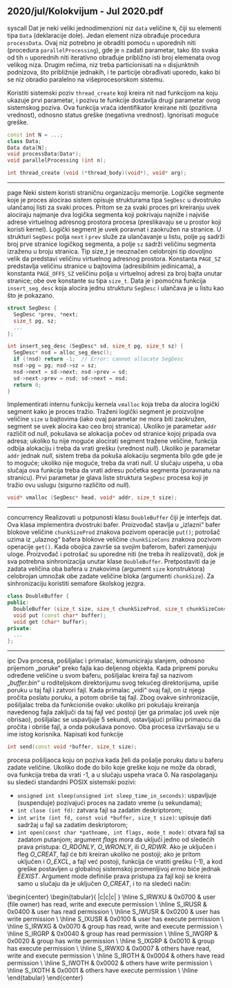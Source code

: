 2020/jul/Kolokvijum - Jul 2020.pdf
--------------------------------------------------------------------------------
syscall
Dat je neki veliki jednodimenzioni niz `data` veličine `N`, čiji su elementi tipa `Data` (deklaracije
dole).  Jedan  element niza obrađuje procedura `processData`.  Ovaj  niz  potrebno  je  obraditi
pomoću `n` uporednih  niti  (procedura `parallelProcessing`),  gde  je `n` zadati  parametar,  tako
što  svaka  od  tih `n` uporednih  niti  iterativno  obrađuje  približno  isti  broj  elemenata  ovog
velikog  niza.  Drugim  rečima,  niz  treba  particionisati  na `n` disjunktnih  podnizova,  što
približnije jednakih, i te particije obrađivati uporedo, kako bi se niz obradio paralelno na
višeprocesorskom sistemu.

Koristiti  sistemski  poziv `thread_create` koji  kreira  nit  nad  funkcijom  na  koju  ukazuje  prvi
parametar,  i  pozivu  te  funkcije  dostavlja  drugi  parametar  ovog  sistemskog  poziva.  Ova
funkcija  vraća  identifikator  kreirane  niti  (pozitivna  vrednost),  odnosno  status  greške
(negativna vrednost). Ignorisati moguće greške.
```cpp
const int N = ...;
class Data;
Data data[N];
void processData(Data*);
void parallelProcessing (int n);

int thread_create (void (*thread_body)(void*), void* arg);
```

--------------------------------------------------------------------------------
page
Neki sistem  koristi  straničnu  organizaciju  memorije.  Logičke  segmente  koje je proces
alocirao sistem opisuje strukturama tipa `SegDesc` u dvostruko ulančanoj listi za svaki proces.
Pritom se za svaki proces pri kreiranju uvek alociraju najmanje dva logička segmenta koji
pokrivaju najniže i najviše adrese virtuelnog adresnog prostora procesa  (preslikavaju  se  u
prostor koji koristi kernel). Logički segment je uvek poravnat i zaokružen na stranice. U
strukturi `SegDesc` polja `next` i `prev` služe za ulančavanje u listu, polje `pg` sadrži broj prve
stranice logičkog segmenta, a polje `sz` sadrži veličinu segmenta izraženu u broju stranica. Tip
size_t je neoznačen celobrojni tip dovoljno velik da predstavi veličinu virtuelnog adresnog
prostora.   Konstanta `PAGE_SZ` predstavlja  veličinu  stranice  u  bajtovima  (adresibilnim
jedinicama), a konstanta `PAGE_OFFS_SZ` veličinu polja u virtuelnoj adresi za broj bajta unutar
stranice;  obe  ove  konstante  su  tipa `size_t`. Data je i pomoćna funkcija `insert_seg_desc`
koja alocira jednu strukturu `SegDesc` i ulančava je u listu kao što je pokazano.
```cpp
struct SegDesc {
  SegDesc *prev, *next;
  size_t pg, sz;
  ...
};

int insert_seg_desc (SegDesc* sd, size_t pg, size_t sz) {
  SegDesc* nsd = alloc_seg_desc();
  if (!nsd) return -1;  // Error: cannot allocate SegDesc
  nsd->pg = pg; nsd->sz = sz;
  nsd->next = sd->next; nsd->prev = sd;
  sd->next->prev = nsd; sd->next = nsd;
  return 0;
}
```
Implementirati internu funkciju kernela `vmalloc` koja treba da alocira logički segment kako je
proces tražio. Traženi logički segment je proizvoljne veličine `size` u  bajtovima  (iako  ovaj
parametar ne mora biti zaokružen, segment se uvek alocira kao ceo broj stranica). Ukoliko je
parametar `addr` različit od *null*, pokušava se alokacija počev od stranice kojoj pripada ova
adresa; ukoliko tu nije moguće alocirati segment tražene veličine, funkcija odbija alokaciju i
treba da vrati grešku (vrednost *null*). Ukoliko je parametar `addr` jednak *null*, sistem treba da
pokuša alokaciju segmenta bilo gde gde je to moguće; ukoliko nije moguće, treba da vrati
*null*. U slučaju uspeha, u oba slučaja ova funkcija treba da vrati adresu početka segmenta
(poravnatu na stranicu). Prvi parametar je glava liste struktura `SegDesc` procesa koji je tražio
ovu uslugu (sigurno različito od *null*).
```cpp
void* vmalloc (SegDesc* head, void* addr, size_t size);
```

--------------------------------------------------------------------------------
concurrency
Realizovati u  potpunosti  klasu `DoubleBuffer` čiji je interfejs dat. Ova klasa implementira
dvostruki bafer.  Proizvođač  stavlja  u  „izlazni“  bafer  blokove  veličine `chunkSizeProd`
znakova  pozivom  operacije `put()`;  potrošač  uzima  iz  „ulaznog“  bafera  blokove  veličine
`chunkSizeCons` znakova pozivom operacije `get()`.  Kada obojica završe sa svojim baferom,
baferi zamenjuju uloge. Proizvođač i potrošač su uporedne niti (ne treba ih realizovati), dok je
sva  potrebna  sinhronizacija  unutar  klase `DoubleBuffer`.  Pretpostaviti  da  je  zadata veličina
oba  bafera  u  znakovima  (argument `size` konstruktora)  celobrojan  umnožak  obe  zadate
veličine bloka (argumenti `chunkSize`). Za sinhronizaciju koristiti semafore školskog jezgra.
```cpp
class DoubleBuffer {
public:
  DoubleBuffer (size_t size, size_t chunkSizeProd, size_t chunkSizeCons);
  void put (const char* buffer);
  void get (char* buffer);
private:
  ...
};
```

--------------------------------------------------------------------------------
ipc
Dva procesa, pošiljalac i primalac, komuniciraju slanjem, odnosno prijemom „poruke“ preko
fajla kao deljenog objekta. Kada pripremi poruku određene veličine u svom baferu, pošiljalac
kreira fajl sa nazivom „*buffer.bin*“ u roditeljskom direktorijumu svog tekućeg direktorijuma,
upiše poruku u taj fajl i zatvori fajl. Kada primalac „vidi“ ovaj fajl, on iz njega pročita poslatu
poruku, a potom obriše taj fajl. Zbog ovakve sinhronizacije, pošiljalac treba da funkcioniše
ovako: ukoliko pri pokušaju kreiranja navedenog fajla zaključi da taj fajl već postoji (jer ga
primalac  još  uvek  nije  obrisao),  pošiljalac  se  uspavljuje  5  sekundi,  ostavljajući  priliku
primaocu da pročita i obriše fajl, a onda pokušava ponovo. Oba procesa izvršavaju se u ime
istog korisnika. Napisati kod funkcije
```cpp
int send(const void *buffer, size_t size);
```
procesa pošiljaoca koju on poziva kada želi da pošalje poruku datu u baferu zadate veličine.
Ukoliko dođe do bilo koje greške koju ne može da obradi, ova funkcija treba da vrati -1, a u
slučaju uspeha vraća 0. Na raspolaganju su sledeći standardni POSIX sistemski pozivi:

- `unsigned int sleep(unsigned int sleep_time_in_seconds)`: uspavljuje (suspenduje) pozivajući proces na zadato vreme (u sekundama);
- `int close (int fd)`:  zatvara fajl sa zadatim deskriptorom;
- `int write (int fd, const void *buffer, size_t size)`:  upisuje dati sadržaj u fajl sa zadatim deskriptorom;
- `int open(const char *pathname, int flags, mode_t mode)`: otvara fajl sa zadatom putanjom; argument *flags* mora da uključi jedno od sledećih prava pristupa: *O_RDONLY*, *O_WRONLY*, ili *O_RDWR*. Ako je uključen i fleg *O_CREAT*, fajl će biti kreiran ukoliko ne postoji; ako je pritom uključen i *O_EXCL*, a fajl već postoji, funkcija će vratiti grešku (-1), a kod greške postavljen u globalnoj sistemskoj promenljivoj *errno* biće jednak *EEXIST*. Argument mode definiše prava pristupa za fajl koji se kreira samo u slučaju da je uključen *O_CREAT*, i to na sledeći način:

\begin{center}
\begin{tabular}{ |c|c|c| }
\hline
S\_IRWXU & 0x0700 & user (file owner) has read, write and execute permission \\
\hline
S\_IRUSR & 0x0400 & user has read permission \\
\hline
S\_IWUSR & 0x0200 & user has write permission \\
\hline
S\_IXUSR & 0x0100 & user has execute permission \\
\hline
S\_IRWXG & 0x0070 & group has read, write and execute permission \\
\hline
S\_IRGRP & 0x0040 & group has read permission \\
\hline
S\_IWGRP & 0x0020 & group has write permission \\
\hline
S\_IXGRP & 0x0010 & group has execute permission \\
\hline
S\_IRWXO & 0x0007 & others have read, write and execute permission \\
\hline
S\_IROTH & 0x0004 & others have read permission \\
\hline
S\_IWOTH & 0x0002 & others have write permission \\
\hline
S\_IXOTH & 0x0001 & others have execute permission \\
\hline
\end{tabular}
\end{center}
